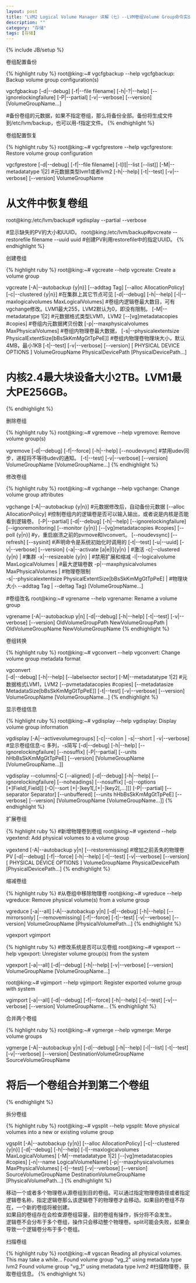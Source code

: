 ```yaml
---
layout: post
title: "LVM2 Logical Volume Manager 详解（七）--LVM卷组Volume Group命令实战"
description: ""
category: "存储" 
tags: [存储]
---
```

{% include JB/setup %}
<p>
卷组配置备份
</p>
{% highlight ruby %}
root@king:~# vgcfgbackup --help
  vgcfgbackup: Backup volume group configuration(s)
  
vgcfgbackup 
        [-d|--debug] 
        [-f|--file filename] 
        [-h|-?|--help] 
        [--ignorelockingfailure]
        [-P|--partial] 
        [-v|--verbose]
        [--version] 
        [VolumeGroupName...]
  
#备份卷组的元数据，如果不指定卷组，那么将备份全部。备份将生成文件到/etc/lvm/backup，也可以用-f指定文件。
{% endhighlight %}
<p>
卷组配置恢复
</p>
{% highlight ruby %}
root@king:~# vgcfgrestore --help
  vgcfgrestore: Restore volume group configuration
  
vgcfgrestore 
        [-d|--debug] 
        [-f|--file filename] 
        [-l[l]|--list [--list]]
        [-M|--metadatatype 1|2]     #元数据类型lvm1或者lvm2
        [-h|--help]
        [-t|--test] 
        [-v|--verbose]
        [--version] 
        VolumeGroupName
  
# 从文件中恢复卷组
root@king:/etc/lvm/backup# vgdisplay --partial --verbose
  
#显示缺失的PV的大小和UUID。
root@king:/etc/lvm/backup#pvcreate --restorefile filename --uuid uuid
#创建PV利用restorefile中的指定UUID。
{% endhighlight %}
<p>
创建卷组
</p>
{% highlight ruby %}
root@king:~# vgcreate --help
  vgcreate: Create a volume group
  
vgcreate
        [-A|--autobackup {y|n}] 
        [--addtag Tag] 
        [--alloc AllocationPolicy] 
        [-c|--clustered {y|n}]                  #在集群上其它节点可见
        [-d|--debug]
        [-h|--help]
        [-l|--maxlogicalvolumes MaxLogicalVolumes]         #卷组内逻辑卷最大数目，可有vgchange修改。LVM1最大255，LVM2默认为0，即没有限制。
        [-M|--metadatatype 1|2]                            #元数据格式类型LVM1，LVM2
        [--[vg]metadatacopies #copies]                     #卷组内元数据拷贝份数
        [-p|--maxphysicalvolumes MaxPhysicalVolumes]       #卷组内物理卷最大数据，
        [-s|--physicalextentsize PhysicalExtentSize[bBsSkKmMgGtTpPeE]]     #卷组内物理卷物理块大小，默认4MB，最小1KB
        [-t|--test] 
        [-v|--verbose]
        [--version] 
        [ PHYSICAL DEVICE OPTIONS ] 
        VolumeGroupName PhysicalDevicePath [PhysicalDevicePath...]
  
# 内核2.4最大块设备大小2TB。LVM1最大PE256GB。
{% endhighlight %}
<p>
删除卷组
</p>
{% highlight ruby %}
root@king:~# vgremove --help
  vgremove: Remove volume group(s)
  
vgremove
        [-d|--debug]
        [-f|--force]
        [-h|--help]
        [--noudevsync]       #禁用udev同步，进程将不等待udev的通知。
        [-t|--test]
        [-v|--verbose]
        [--version]
        VolumeGroupName [VolumeGroupName...]
{% endhighlight %}
<p>
修改卷组
</p>
{% highlight ruby %}
root@king:~# vgchange --help
  vgchange: Change volume group attributes
  
vgchange
        [-A|--autobackup {y|n}]           #元数据修改后，自动备份元数据
        [--alloc AllocationPolicy]        #控制卷组内的逻辑卷是否可以输入输出，或者说是内核是否能看到逻辑卷。 
        [-P|--partial] 
        [-d|--debug] 
        [-h|--help] 
        [--ignorelockingfailure]
        [--ignoremonitoring]
        [--monitor {y|n}]
        [--[vg]metadatacopies #copies] 
        [--poll {y|n}]         #y，重启崩溃之前的pvmove和lvconvert。
        [--noudevsync]
        [--refresh]
        [--sysinit]            #声明命令是系统初始化时调用的
        [-t|--test]
        [-u|--uuid] 
        [-v|--verbose] 
        [--version]
        {-a|--activate [a|e|l]{y|n}  |           #激活
         -c|--clustered {y|n} |                  #集群
         -x|--resizeable {y|n} |                 #禁用扩展和缩减
         -l|--logicalvolume MaxLogicalVolumes |  #最大逻辑卷数
         -p|--maxphysicalvolumes MaxPhysicalVolumes |       #物理卷限制  
         -s|--physicalextentsize PhysicalExtentSize[bBsSkKmMgGtTpPeE] |  #物理块大小
         --addtag Tag |
         --deltag Tag}
        [VolumeGroupName...]
  
#卷组改名
root@king:~# vgrename --help
  vgrename: Rename a volume group
  
vgrename
        [-A|--autobackup y|n]
        [-d|--debug]
        [-h|--help]
        [-t|--test]
        [-v|--verbose]
        [--version]
        OldVolumeGroupPath NewVolumeGroupPath |
        OldVolumeGroupName NewVolumeGroupName
{% endhighlight %}
<p>
卷组转换
</p>
{% highlight ruby %}
root@king:~# vgconvert --help
  vgconvert: Change volume group metadata format
  
vgconvert  
        [-d|--debug]
        [-h|--help] 
        [--labelsector sector] 
        [-M|--metadatatype 1|2]         #元数据格式LVM1，LVM2
        [--pvmetadatacopies #copies]
        [--metadatasize MetadataSize[bBsSkKmMgGtTpPeE]]
        [-t|--test] 
        [-v|--verbose] 
        [--version] 
        VolumeGroupName [VolumeGroupName...]
{% endhighlight %}
<p>
显示卷组信息
</p>
{% highlight ruby %}
root@king:~# vgdisplay --help
  vgdisplay: Display volume group information
  
vgdisplay 
        [-A|--activevolumegroups]
        [-c|--colon | -s|--short | -v|--verbose]      #显示卷组信息-c 多列，-s简写
        [-d|--debug] 
        [-h|--help] 
        [--ignorelockingfailure]
        [--nosuffix]
        [-P|--partial] 
        [--units hHbBsSkKmMgGtTpPeE]
        [--version]
        [VolumeGroupName [VolumeGroupName...]]
  
vgdisplay --columns|-C
        [--aligned]
        [-d|--debug] 
        [-h|--help] 
        [--ignorelockingfailure]
        [--noheadings]
        [--nosuffix]
        [-o|--options [+]Field[,Field]]
        [-O|--sort [+|-]key1[,[+|-]key2[,...]]]
        [-P|--partial] 
        [--separator Separator]
        [--unbuffered]
        [--units hHbBsSkKmMgGtTpPeE]
        [--verbose]
        [--version]
        [VolumeGroupName [VolumeGroupName...]]
{% endhighlight %}
<p>
扩展卷组
</p>
{% highlight ruby %}
#新增物理卷到卷组
root@king:~# vgextend --help
  vgextend: Add physical volumes to a volume group
  
vgextend
        [-A|--autobackup y|n]
        [--restoremissing]          #增加之前丢失的物理卷PV
        [-d|--debug]
        [-f|--force]
        [-h|--help]
        [-t|--test]
        [-v|--verbose]
        [--version]
        [ PHYSICAL DEVICE OPTIONS ] 
        VolumeGroupName PhysicalDevicePath [PhysicalDevicePath...]
{% endhighlight %}
<p>
缩减卷组
</p>
{% highlight ruby %}
#从卷组中移除物理卷
root@king:~# vgreduce --help
  vgreduce: Remove physical volume(s) from a volume group
  
vgreduce
        [-a|--all]
        [-A|--autobackup y|n]
        [-d|--debug]
        [-h|--help]
        [--mirrorsonly]
        [--removemissing]
        [-f|--force]
        [-t|--test]
        [-v|--verbose]
        [--version]
        VolumeGroupName
        [PhysicalVolumePath...]
{% endhighlight %}
<p>
vgexport    vgimport
</p>
{% highlight ruby %}
#修改系统是否可以见卷组
root@king:~# vgexport --help
  vgexport: Unregister volume group(s) from the system
  
vgexport 
        [-a|--all] 
        [-d|--debug] 
        [-h|--help]
        [-v|--verbose] 
        [--version] 
        VolumeGroupName [VolumeGroupName...]
  
root@king:~# vgimport --help
  vgimport: Register exported volume group with system
  
vgimport 
        [-a|--all]
        [-d|--debug] 
        [-f|--force] 
        [-h|--help] 
        [-t|--test] 
        [-v|--verbose]
        [--version]
        VolumeGroupName...
{% endhighlight %}
<p>
合并两个卷组
</p>
{% highlight ruby %}
root@king:~# vgmerge --help
  vgmerge: Merge volume groups
  
vgmerge
        [-A|--autobackup y|n]
        [-d|--debug]
        [-h|--help]
        [-l|--list]
        [-t|--test]
        [-v|--verbose]
        [--version]
        DestinationVolumeGroupName SourceVolumeGroupName
# 将后一个卷组合并到第二个卷组
{% endhighlight %}
<p>
拆分卷组
</p>
{% highlight ruby %}
root@king:~# vgsplit --help
  vgsplit: Move physical volumes into a new or existing volume group
  
vgsplit 
        [-A|--autobackup {y|n}] 
        [--alloc AllocationPolicy] 
        [-c|--clustered {y|n}] 
        [-d|--debug] 
        [-h|--help] 
        [-l|--maxlogicalvolumes MaxLogicalVolumes]
        [-M|--metadatatype 1|2] 
        [--[vg]metadatacopies #copies] 
        [-n|--name LogicalVolumeName]
        [-p|--maxphysicalvolumes MaxPhysicalVolumes] 
        [-t|--test] 
        [-v|--verbose] 
        [--version]
        SourceVolumeGroupName DestinationVolumeGroupName
        [PhysicalVolumePath...]
{% endhighlight %}
<p>
移动一个或者多个物理卷从源卷组到目的卷组。可以通过指定物理卷路径或者指定逻辑卷名称，指定逻辑卷那么该逻辑卷下的物理卷才会移动。如果目的卷组不存在，一个新的卷组将被创建。<br>
如果目的卷组存在会检查源卷组容量，目的卷组有操作，拆分将不会发生。<br>
逻辑卷不会分布于多个卷组，操作只会移动整个物理卷。split可能会失败，如果会导致一个逻辑卷分布于多个卷组。<br>
</p>
<p>
扫描卷组
</p>
{% highlight ruby %}
root@king:~# vgscan 
  Reading all physical volumes.  This may take a while...
  Found volume group "vg_2" using metadata type lvm2
  Found volume group "vg_1" using metadata type lvm2
#扫描物理卷，获取卷组信息。
{% endhighlight %}


